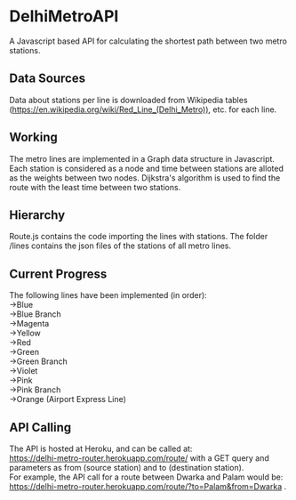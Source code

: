 # DelhiMetroAPI
A Javascript based API for calculating the shortest path between two metro stations.

## Data Sources
Data about stations per line is downloaded from Wikipedia tables (https://en.wikipedia.org/wiki/Red_Line_(Delhi_Metro)), etc. for each line.

## Working
The metro lines are implemented in a Graph data structure in Javascript. Each station is considered as a node and time between stations are alloted as the weights between two nodes.
Dijkstra's algorithm is used to find the route with the least time between two stations.

## Hierarchy
Route.js contains the code importing the lines with stations.
The folder /lines contains the json files of the stations of all metro lines.

## Current Progress
The following lines have been implemented (in order):</br>
  ->Blue</br>
  ->Blue Branch</br>
  ->Magenta</br>
  ->Yellow</br>
  ->Red</br>
  ->Green</br>
  ->Green Branch</br>
  ->Violet</br>
  ->Pink</br>
  ->Pink Branch</br>
  ->Orange (Airport Express Line)</br>
  
  ## API Calling
  The API is hosted at Heroku, and can be called at:</br>
  https://delhi-metro-router.herokuapp.com/route/
  with a GET query and parameters as from (source station) and to (destination station).</br>
  For example, the API call for a route between Dwarka and Palam would be: https://delhi-metro-router.herokuapp.com/route/?to=Palam&from=Dwarka .
